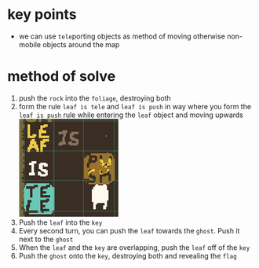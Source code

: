 # key points
* we can use `tele`porting objects as method of moving otherwise non-mobile objects around the map
# method of solve
1) push the `rock` into the `foliage`, destroying both
2) form the rule `leaf is tele` and `leaf is push` in way where you form the `leaf is push` rule while entering the `leaf` object and moving upwards
![Screenshot](./08a.png)
3) Push the `leaf` into the `key`
4) Every second turn, you can push the `leaf` towards the `ghost`. Push it next to the `ghost`
5) When the `leaf` and the `key` are overlapping, push the `leaf` off of the `key`
6) Push the `ghost` onto the `key`, destroying both and revealing the `flag`
